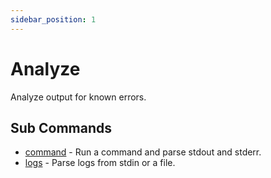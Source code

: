 ```yaml
---
sidebar_position: 1
---
```


# Analyze

Analyze output for known errors.

## Sub Commands

- [command](analyze-command.md) - Run a command and parse stdout and stderr.
- [logs](analyze-logs.md) - Parse logs from stdin or a file.
